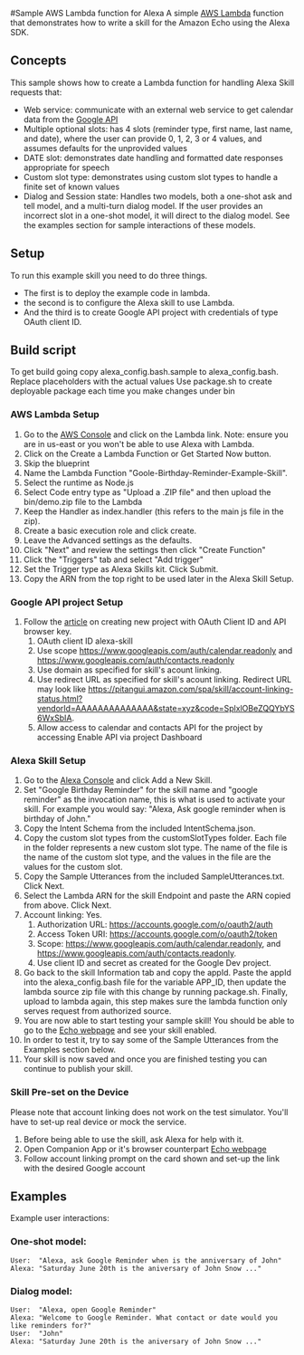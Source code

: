 #Sample AWS Lambda function for Alexa
A simple [AWS Lambda](http://aws.amazon.com/lambda) function that demonstrates how to write a skill for the Amazon Echo using the Alexa SDK.

## Concepts
This sample shows how to create a Lambda function for handling Alexa Skill requests that:

- Web service: communicate with an external web service to get calendar data from the [Google API](https://developers.google.com/google-apps/calendar/)
- Multiple optional slots: has 4 slots (reminder type, first name, last name, and date), where the user can provide 0, 1, 2, 3 or 4 values, and assumes defaults for the unprovided values
- DATE slot: demonstrates date handling and formatted date responses appropriate for speech
- Custom slot type: demonstrates using custom slot types to handle a finite set of known values
- Dialog and Session state: Handles two models, both a one-shot ask and tell model, and a multi-turn dialog model.
  If the user provides an incorrect slot in a one-shot model, it will direct to the dialog model. See the
  examples section for sample interactions of these models.

## Setup
To run this example skill you need to do three things. 
- The first is to deploy the example code in lambda.
- the second is to configure the Alexa skill to use Lambda.
- And the third is to create Google API project with credentials of type OAuth client ID.

## Build script
To get build going copy alexa_config.bash.sample to alexa_config.bash. Replace placeholders with the actual values
Use package.sh to create deployable package each time you make changes under bin

### AWS Lambda Setup
1. Go to the [AWS Console](https://aws.amazon.com/console/) and click on the Lambda link. Note: ensure you are in us-east or you won't be able to use Alexa with Lambda.
2. Click on the Create a Lambda Function or Get Started Now button.
3. Skip the blueprint
4. Name the Lambda Function "Goole-Birthday-Reminder-Example-Skill".
5. Select the runtime as Node.js
7. Select Code entry type as "Upload a .ZIP file" and then upload the bin/demo.zip file to the Lambda
8. Keep the Handler as index.handler (this refers to the main js file in the zip).
9. Create a basic execution role and click create.
10. Leave the Advanced settings as the defaults.
11. Click "Next" and review the settings then click "Create Function"
12. Click the "Triggers" tab and select "Add trigger"
13. Set the Trigger type as Alexa Skills kit. Click Submit.
14. Copy the ARN from the top right to be used later in the Alexa Skill Setup.

### Google API project Setup
1. Follow the [article](https://developers.google.com/identity/sign-in/web/devconsole-project) on creating new project with OAuth Client ID and API browser key.
    1. OAuth client ID alexa-skill
    2. Use scope https://www.googleapis.com/auth/calendar.readonly and https://www.googleapis.com/auth/contacts.readonly
    3. Use domain as specified for skill's acount linking.  
    4. Use redirect URL as specified for skill's acount linking. Redirect URL may look like https://pitangui.amazon.com/spa/skill/account-linking-status.html?vendorId=AAAAAAAAAAAAAA&state=xyz&code=SplxlOBeZQQYbYS6WxSbIA.
    5. Allow access to calendar and contacts API for the project by accessing Enable API via project Dashboard

### Alexa Skill Setup
1. Go to the [Alexa Console](https://developer.amazon.com/edw/home.html#/skills/list) and click Add a New Skill.
2. Set "Google Birthday Reminder" for the skill name and "google reminder" as the invocation name, this is what is used to activate your skill. For example you would say: "Alexa, Ask google reminder when is birthday of John."
3. Copy the Intent Schema from the included IntentSchema.json.
4. Copy the custom slot types from the customSlotTypes folder. Each file in the folder represents a new custom slot type. The name of the file is the name of the custom slot type, and the values in the file are the values for the custom slot.
5. Copy the Sample Utterances from the included SampleUtterances.txt. Click Next.
6. Select the Lambda ARN for the skill Endpoint and paste the ARN copied from above. Click Next.
7. Account linking: Yes. 
    1. Authorization URL: https://accounts.google.com/o/oauth2/auth
    2. Access Token URI: https://accounts.google.com/o/oauth2/token
    3. Scope:  https://www.googleapis.com/auth/calendar.readonly, and https://www.googleapis.com/auth/contacts.readonly. 
    4. Use client ID and secret as created for the Google Dev project.
8. Go back to the skill Information tab and copy the appId. Paste the appId into the alexa_config.bash file for the variable APP_ID,
   then update the lambda source zip file with this change by running package.sh. Finally, upload to lambda again, this step makes sure the lambda function only serves request from authorized source.
9. You are now able to start testing your sample skill! You should be able to go to the [Echo webpage](http://echo.amazon.com/#skills) and see your skill enabled.
10. In order to test it, try to say some of the Sample Utterances from the Examples section below.
11. Your skill is now saved and once you are finished testing you can continue to publish your skill.

### Skill Pre-set on the Device
Please note that account linking does not work on the test simulator. You'll have to set-up real device or mock the service.

1. Before being able to use the skill, ask Alexa for help with it.
2. Open Companion App or it's browser counterpart [Echo webpage](http://echo.amazon.com/#skills) 
3. Follow account linking prompt on the card shown and set-up the link with the desired Google account

## Examples
Example user interactions:

### One-shot model:
    User:  "Alexa, ask Google Reminder when is the anniversary of John"
    Alexa: "Saturday June 20th is the aniversary of John Snow ..."

### Dialog model:
    User:  "Alexa, open Google Reminder"
    Alexa: "Welcome to Google Reminder. What contact or date would you like reminders for?"
    User:  "John"
    Alexa: "Saturday June 20th is the aniversary of John Snow ..."
